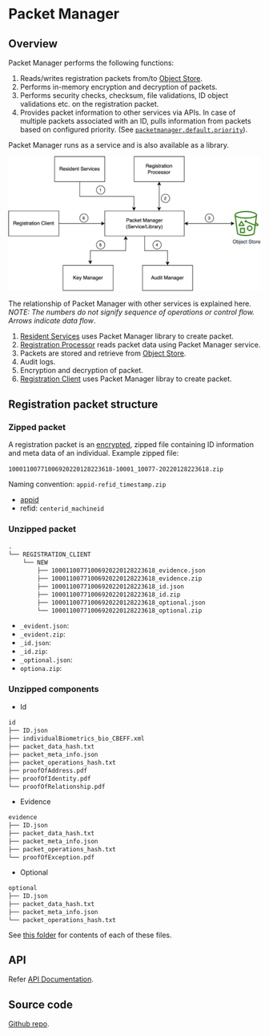 # Packet Manager

## Overview
Packet Manager performs the following functions:

1. Reads/writes registration packets from/to [Object Store](storage.md#object-store).
1. Performs in-memory encryption and decryption of packets. 
1. Performs security checks, checksum, file validations, ID object validations etc. on the registration packet.
1. Provides packet information to other services via APIs. In case of multiple packets associated with an ID, pulls information from packets based on configured priority. (See [`packetmanager.default.priority`](https://github.com/mosip/mosip-config/blob/develop3-v3/application-default.properties)).

Packet Manager runs as a service and is also available as a library. 

![](_images/packet-manager.png)

The relationship of Packet Manager with other services is explained here. _NOTE: The numbers do not signify sequence of operations or control flow. Arrows indicate data flow_.

1. [Resident Services](resident-services.md) uses Packet Manager library to create packet.
2. [Registration Processor](registration-processor.md) reads packet data using Packet Manager service.
3. Packets are stored and retrieve from [Object Store](storage.md#object-store).
4. Audit logs.
5. Encryption and decryption of packet. 
6. [Registration Client](registration-client.md) uses Packet Manager libray to create packet.

## Registration packet structure
### Zipped packet
A registration packet is an [encrypted](data-protection.md#registration-data-flow), zipped file containing ID information and meta data of an individual. Example zipped file:

`10001100771006920220128223618-10001_10077-20220128223618.zip`

Naming convention: `appid-refid_timestamp.zip` 
* [appid](identifiers.md#rid-appid)
* refid: `centerid_machineid`

### Unzipped packet
```
.
└── REGISTRATION_CLIENT
    └── NEW
        ├── 10001100771006920220128223618_evidence.json
        ├── 10001100771006920220128223618_evidence.zip
        ├── 10001100771006920220128223618_id.json
        ├── 10001100771006920220128223618_id.zip
        ├── 10001100771006920220128223618_optional.json
        └── 10001100771006920220128223618_optional.zip
```
* `_evident.json`:
* `_evident.zip`:
* `_id.json`:
* `_id.zip`:
* `_optional.json`:
* `optiona.zip`:

### Unzipped components
* Id 
```
id
├── ID.json
├── individualBiometrics_bio_CBEFF.xml
├── packet_data_hash.txt
├── packet_meta_info.json
├── packet_operations_hash.txt
├── proofOfAddress.pdf
├── proofOfIdentity.pdf
└── proofOfRelationship.pdf
```
* Evidence
```
evidence
├── ID.json
├── packet_data_hash.txt
├── packet_meta_info.json
├── packet_operations_hash.txt
└── proofOfException.pdf
```
* Optional
```
optional
├── ID.json
├── packet_data_hash.txt
├── packet_meta_info.json
└── packet_operations_hash.txt
```

See [this folder](https://github.com/mosip/documentation/tree/1.2.0-rc2/docs/_files/packet-structure) for contents of each of these files.

## API
Refer [API Documentation](https://mosip.github.io/documentation/1.2.0-rc2/1.2.0-rc2.html).

## Source code 
[Github repo](https://github.com/mosip/packet-manager/tree/1.2.0-rc2).



